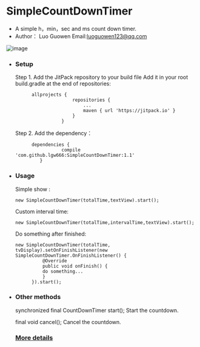 # SimpleCountDownTimer

 * A simple h，min，sec and ms count down timer.
 * Author： Luo Guowen Email:<a href="#">luoguowen123@qq.com</a>
 
 ![image](https://github.com/lgw666/SimpleCountDownTimerDemo/blob/master/SimpleCountDownTimerDemo.gif)
 * ### Setup

   Step 1. Add the JitPack repository to your build file Add it in your root build.gradle at the end of repositories:
            
             allprojects {
                    		repositories {
                    			...
                    			maven { url 'https://jitpack.io' }
                    		}
                    	}
                    	
   Step 2. Add the dependency：
   
             dependencies {
             	        compile 'com.github.lgw666:SimpleCountDownTimer:1.1'
             	}
 * ### Usage

   Simple show :

   `new SimpleCountDownTimer(totalTime,textView).start();`

   Custom interval time:

   `new SimpleCountDownTimer(totalTime,intervalTime,textView).start();`

   Do something after finished:
   ```
   new SimpleCountDownTimer(totalTime, tvDisplay).setOnFinishListener(new SimpleCountDownTimer.OnFinishListener() {
             @Override
             public void onFinish() {
             do something...
             }
         }).start();
   ```
 * ### Other methods
 
   synchronized final CountDownTimer start(); Start the countdown.

   final void cancel(); Cancel the countdown.
   
   ### [More details](https://developer.android.google.cn/reference/android/os/CountDownTimer.html)

 
         